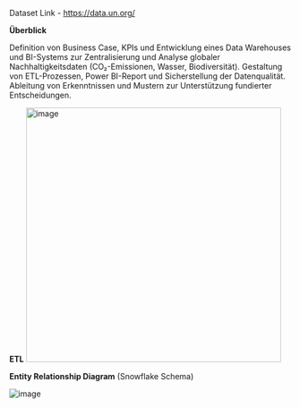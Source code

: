 Dataset Link - https://data.un.org/

**Überblick**

Definition von Business Case, KPIs und Entwicklung eines Data Warehouses und BI-Systems zur Zentralisierung und Analyse globaler Nachhaltigkeitsdaten (CO₂-Emissionen, Wasser, Biodiversität). Gestaltung von ETL-Prozessen, Power BI-Report und Sicherstellung der Datenqualität. Ableitung von Erkenntnissen und Mustern zur Unterstützung fundierter Entscheidungen. 

**ETL**
<img width="455" alt="image" src="https://github.com/user-attachments/assets/34cdaa3d-ec3f-40ba-aaff-79bcab892ec8" />



**Entity Relationship Diagram** (Snowflake Schema)

![image](https://github.com/user-attachments/assets/19cb1f36-04d9-4bfd-8b83-7ebd9046efdb)
